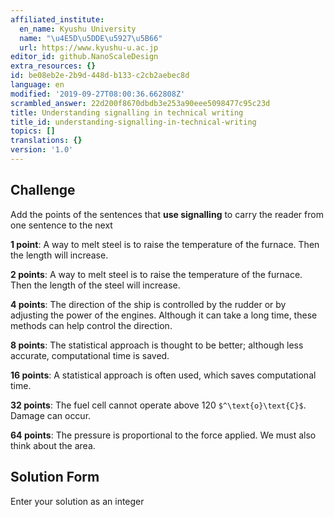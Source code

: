 ```yaml
---
affiliated_institute:
  en_name: Kyushu University
  name: "\u4E5D\u5DDE\u5927\u5B66"
  url: https://www.kyushu-u.ac.jp
editor_id: github.NanoScaleDesign
extra_resources: {}
id: be08eb2e-2b9d-448d-b133-c2cb2aebec8d
language: en
modified: '2019-09-27T08:00:36.662808Z'
scrambled_answer: 22d200f8670dbdb3e253a90eee5098477c95c23d
title: Understanding signalling in technical writing
title_id: understanding-signalling-in-technical-writing
topics: []
translations: {}
version: '1.0'
---
```


## Challenge

Add the points of the sentences that **use signalling** to carry the reader from one sentence to the next

**1 point**: A way to melt steel is to raise the temperature of the furnace. Then the length will increase.

**2 points**: A way to melt steel is to raise the temperature of the furnace. Then the length of the steel will increase.

**4 points**: The direction of the ship is controlled by the rudder or by adjusting the power of the engines. Although it can take a long time, these methods can help control the direction.

**8 points**: The statistical approach is thought to be better; although less accurate, computational time is saved.

**16 points**: A statistical approach is often used, which saves computational time.

**32 points**: The fuel cell cannot operate above 120 `$^\text{o}\text{C}$`. Damage can occur.

**64 points**: The pressure is proportional to the force applied. We must also think about the area.

## Solution Form
Enter your solution as an integer
